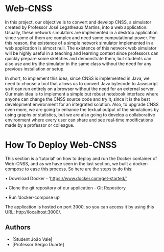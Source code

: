 # Web-CNSS

In this project, our objective is to convert and develop CNSS, a simulator created by Professor José Legatheaux Martins, into a web application. Usually, these network simulators are implemented in a desktop application since some of them are complex and need some computational power. For this reason, the existence of a simple network simulator implemented in a web application is almost null. The existence of this network web simulator will be highly useful in a teaching and learning context since professors can quickly prepare some sketches and demonstrate them, but students can also use and try the simulator in the same class without the need for any previous installation or setup.

In short, to implement this idea, since CNSS is implemented in Java, we need to choose a tool that allows us to convert Java bytecode to Javascript so it can run entirely on a browser without the need for an external server. Our main idea is to implement a simple but robust notebook interface where anyone can change the CNSS source code and try it, since it is the best development environment for an integrated solution. Also, to upgrade CNSS even more, we are going to enhance the textual output of the simulations by using graphs or statistics, but we are also going to develop a collaborative environment where every user can share and see real-time modifications made by a professor or colleague.

# How To Deploy Web-CNSS

This section is a ’tutorial’ on how to deploy and run the Docker container of Web-CNSS,
and as we have seen in the last section, we built a docker-compose to ease this process. So
here are the steps to do this:

• Download Docker - ’https://www.docker.com/get-started/’

• Clone the git repository of our application - Git Repository

• Run ’docker-compose up’

The application is hosted on port 3000, so you can access it by using this URL: http://localhost:3000/.

## Authors
- [Student João Vale]
- [Professor Sérgio Duarte]
